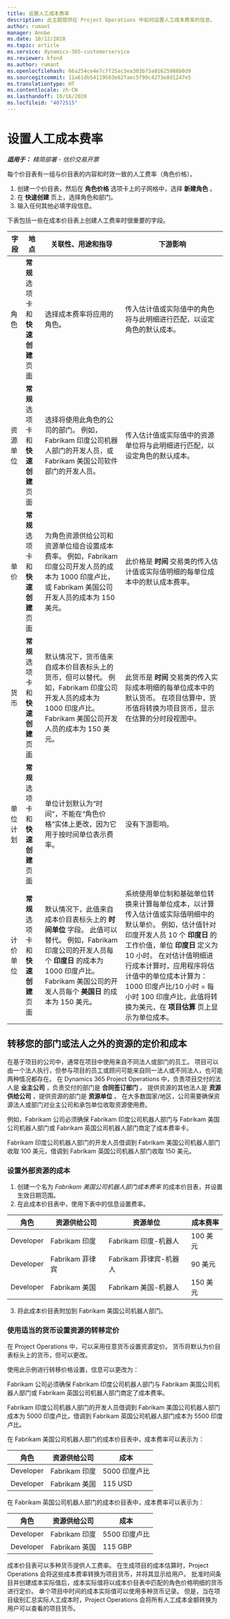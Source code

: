 ```yaml
---
title: 设置人工成本费率
description: 此主题提供在 Project Operations 中如何设置人工成本费率的信息。
author: rumant
manager: Annbe
ms.date: 10/12/2020
ms.topic: article
ms.service: dynamics-365-customerservice
ms.reviewer: kfend
ms.author: rumant
ms.openlocfilehash: 66a254ce4e7c7f25ac3ea303b73a01625988b0d9
ms.sourcegitcommit: 11a61db54119503e82faec5f99c4273e8d1247e5
ms.translationtype: HT
ms.contentlocale: zh-CN
ms.lasthandoff: 10/16/2020
ms.locfileid: "4072515"
---
```

# <a name="setting-up-labor-cost-rates"></a>设置人工成本费率 

_**适用于：** 精简部署 - 估价交易开票_

每个价目表有一组与价目表的内容和时效一致的人工费率（角色价格）。

1. 创建一个价目表，然后在 **角色价格** 选项卡上的子网格中，选择 **新建角色** 。
2. 在 **快速创建** 页上，选择角色和部门。
3. 输入任何其他必填字段信息。

下表包括一些在成本价目表上创建人工费率时很重要的字段。

| 字段 | 地点 | 关联性、用途和指导 | 下游影响 |
| --- | --- | --- | --- |
| 角色 | **常规** 选项卡和 **快速创建** 页面 | 选择成本费率将应用的角色。 | 传入估计值或实际值中的角色将与此明细进行匹配，以设定角色的默认成本。 |
| 资源单位 | **常规** 选项卡和 **快速创建** 页面 | 选择将使用此角色的公司的部门。 例如，Fabrikam 印度公司机器人部门的开发人员，或 Fabrikam 美国公司软件部门的开发人员。 | 传入估计值或实际值中的资源单位将与此明细进行匹配，以设定角色的默认成本。 |
| 单价 | **常规** 选项卡和 **快速创建** 页面 | 为角色资源供给公司和资源单位组合设置成本费率。 例如，Fabrikam 印度公司开发人员的成本为 1000 印度卢比，或 Fabrikam 美国公司开发人员的成本为 150 美元。 | 此价格是 **时间** 交易类的传入估计值或实际值明细的每单位成本中的默认成本费率。 |
| 货币 | **常规** 选项卡和 **快速创建** 页面 | 默认情况下，货币值来自成本价目表标头上的货币，但可以替代。 例如，Fabrikam 印度公司开发人员的成本为 1000 印度卢比。 Fabrikam 美国公司开发人员的成本为 150 美元。 | 此货币是 **时间** 交易类的传入实际成本明细的每单位成本中的默认货币。 在项目估算中，货币值将转换为项目货币，显示在估算的分时段视图中。 |
| 单位计划 | **常规** 选项卡和 **快速创建** 页面 | 单位计划默认为“时间”，不能在“角色价格”实体上更改，因为它用于按时间单位表示费率。 | 没有下游影响。 |
| 计价单位 | **常规** 选项卡和 **快速创建** 页面 | 默认情况下，此值来自成本价目表标头上的 **时间单位** 字段。 此值可以替代。 例如，Fabrikam 印度公司的开发人员每个 **印度日** 的成本为 1000 印度卢比。 Fabrikam 美国公司的开发人员每个 **美国日** 的成本为 150 美元。 | 系统使用单位制和基础单位转换来计算每单位成本，以计算传入估计值或实际值明细中的默认单价。 例如，估计值针对印度开发人员 10 个 **印度日** 的工作价值，单位 **印度日** 定义为 10 小时。 在对估计值明细进行成本计算时，应用程序将估计值中的单位成本计算为：1000 印度卢比/10 小时 = 每小时 100 印度卢比，此值将转换为美元，在 **项目估算** 页上显示为单位成本。 |

## <a name="transfer-pricing-and-costs-for-resources-outside-of-your-division-or-legal-entity"></a>转移您的部门或法人之外的资源的定价和成本

在基于项目的公司中，通常在项目中使用来自不同法人或部门的员工。 项目可以由一个法人执行，但参与项目的员工或顾问可能来自同一法人或不同法人，也可能两种情况都存在。 在 Dynamics 365 Project Operations 中，负责项目交付的法人是 **业主公司** ，负责交付的部门是 **合同签订部门** 。 提供资源的其他法人是 **资源供给公司** ，提供资源的部门是 **资源单位** 。 在大多数国家/地区，公司需要确保资源法人或部门对业主公司和承包单位收取资源使用费。

例如，Fabrikam 公司必须确保 Fabrikam 印度公司机器人部门与 Fabrikam 美国公司机器人部门或 Fabrikam 英国公司机器人部门商定了成本费率卡。

Fabrikam 印度公司机器人部门的开发人员借调到 Fabrikam 美国公司机器人部门收取 100 美元，借调到 Fabrikam 英国公司机器人部门收取 150 美元。

### <a name="set-up-costs-for-outside-resources"></a>设置外部资源的成本

1. 创建一个名为 *Fabrikam 美国公司机器人部门成本费率* 的成本价目表，并设置生效日期范围。
2. 在此成本价目表中，使用下表中的信息设置费率。 

| 角色 | 资源供给公司 | 资源单位 | 成本费率 |
| --- | --- | --- | --- |
| Developer | Fabrikam 印度 | Fabrikam 印度-机器人 | 100 美元 |
| Developer | Fabrikam 菲律宾 | Fabrikam 菲律宾-机器人 | 90 美元 |
| Developer | Fabrikam 美国 | Fabrikam 美国-机器人 | 150 美元 |

3. 将此成本价目表附加到 Fabrikam 美国公司机器人部门。

### <a name="set-up-transfer-pricing-for-a-resource-in-the-appropriate-currency"></a>使用适当的货币设置资源的转移定价 

在 Project Operations 中，可以采用任意货币设置资源定价。 货币将默认为价目表标头上的货币，但可以更改。

使用此示例进行转移价格设置，信息可以更改为：

Fabrikam 公司必须确保 Fabrikam 印度公司机器人部门与 Fabrikam 美国公司机器人部门或 Fabrikam 英国公司机器人部门商定了成本费率。

Fabrikam 印度公司机器人部门的开发人员借调到 Fabrikam 美国公司机器人部门成本为 5000 印度卢比，借调到 Fabrikam 英国公司机器人部门成本为 5500 印度卢比。

在 Fabrikam 美国公司机器人部门的成本价目表中，成本费率可以表示为：

| 角色 | 资源供给公司 | 成本 |
| --- | --- | --- |
| Developer | Fabrikam 印度 | 5000 印度卢比 |
| Developer | Fabrikam 美国 | 115 USD |

在 Fabrikam 英国公司机器人部门的成本价目表中，成本费率可以表示为：

| 角色 | 资源供给公司 | 成本 |
| --- | --- | --- |
| Developer | Fabrikam 印度 | 5500 印度卢比 |
| Developer | Fabrikam 英国 | 115 GBP |

成本价目表可以多种货币提供人工费率。 在生成项目的成本估算时，Project Operations 会将这些成本费率转换为项目货币，并将其显示给用户。 批准时间条目并创建成本实际值后，成本实际值将以成本价目表中匹配的角色价格明细的货币进行定价。 单个项目中时间的成本实际值可以使用多种货币记录。 但是，当在项目级别汇总实际人工成本时，Project Operations 会将所有人工成本金额转换为用户可以查看的项目货币。
